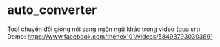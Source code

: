 # auto_converter
Tool chuyển đổi giọng nói sang ngôn ngữ khác trong video (qua srt)</br>
Demo: https://www.facebook.com/thehex101/videos/584937930303691
